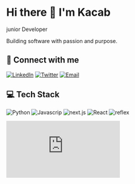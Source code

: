 # Hi there 👋 I'm Kacab 

junior Developer

Building software with passion and purpose.

## 🔗 Connect with me
[![LinkedIn](https://img.shields.io/badge/LinkedIn-0077B5?style=for-the-badge&logo=LinkedIn&logoColor=white)](https://www.linkedin.com/in/abdurahman-aden-08624329b)
[![Twitter](https://img.shields.io/badge/Twitter-1DA1F2?style=for-the-badge&logo=Twitter&logoColor=white)](Abdurahman0486)
[![Email](https://img.shields.io/badge/Email-D14836?style=for-the-badge&logo=Gmail&logoColor=white)](mailto:abdurahmanpanda@gmail.com)

## 💻 Tech Stack
![Python](https://img.shields.io/badge/Python-eab308?style=for-the-badge&logo=Python&logoColor=white)
![Javascrip](https://img.shields.io/badge/Javascrip-eab308?style=for-the-badge&logo=Javascrip&logoColor=white)
![next.js](https://img.shields.io/badge/next.js-22c55e?style=for-the-badge&logo=next.js&logoColor=white)
![React](https://img.shields.io/badge/React-22c55e?style=for-the-badge&logo=React&logoColor=white)
![reflex](https://img.shields.io/badge/reflex-eab308?style=for-the-badge&logo=reflex&logoColor=white)



  [![My Stats](https://github-stats-evirunurm.vercel.app/api/stats.js?username=kacabdev)](https://github.com/kacabdev/github-stats)
